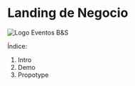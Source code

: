 # Landing de Negocio
![Logo](https://pepearreguin.github.io/assets/img/logo_min.png)
Eventos B&amp;S

Índice:
1. Intro
2. Demo
3. Propotype
